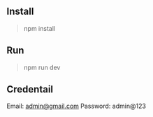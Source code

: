 ## Install

> npm install

## Run

> npm run dev

## Credentail

Email: admin@gmail.com
Password: admin@123
